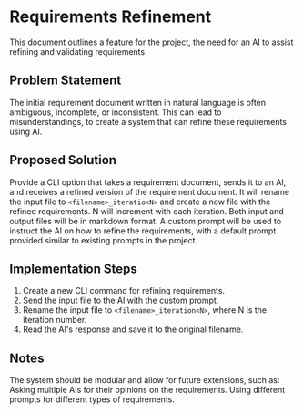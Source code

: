 # Requirements Refinement
This document outlines a feature for the project, the need for an AI to assist refining and validating requirements.

## Problem Statement
The initial requirement document written in natural language is often ambiguous, incomplete, or inconsistent. 
This can lead to misunderstandings, to create a system that can refine these requirements using AI.

## Proposed Solution
Provide a CLI option that takes a requirement document, sends it to an AI, and receives a refined version of the requirement document.
It will rename the input file to `<filename>_iteratio<N>` and create a new file with the refined requirements. N will increment with each iteration.
Both input and output files will be in markdown format.
A custom prompt will be used to instruct the AI on how to refine the requirements, with a default prompt provided similar to existing prompts in the project.

## Implementation Steps
1. Create a new CLI command for refining requirements.
2. Send the input file to the AI with the custom prompt.
3. Rename the input file to `<filename>_iteration<N>`, where N is the iteration number.
4. Read the AI's response and save it to the original filename.

## Notes
The system should be modular and allow for future extensions, such as:
Asking multiple AIs for their opinions on the requirements.
Using different prompts for different types of requirements.